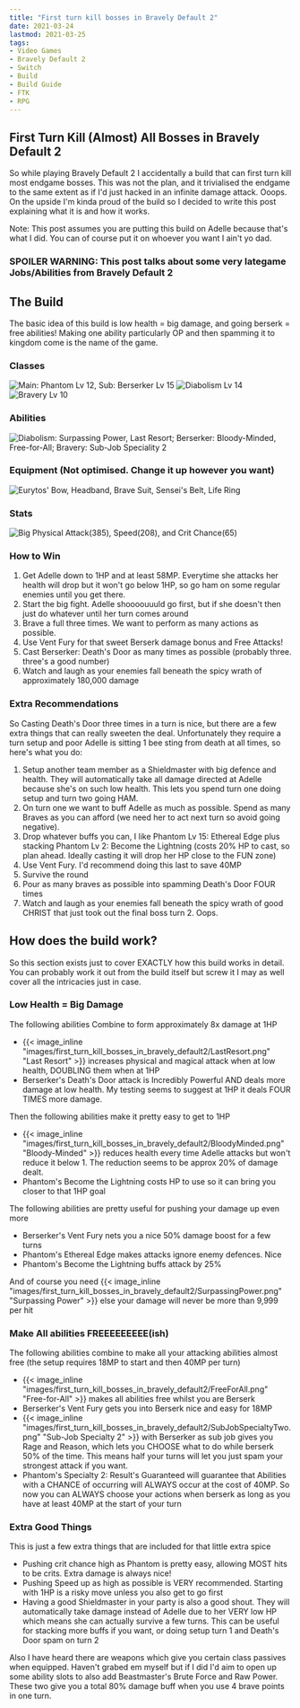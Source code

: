 ```yaml
---
title: "First turn kill bosses in Bravely Default 2"
date: 2021-03-24
lastmod: 2021-03-25
tags:
- Video Games
- Bravely Default 2
- Switch
- Build
- Build Guide
- FTK
- RPG
---
```

## First Turn Kill (Almost) All Bosses in Bravely Default 2

So while playing Bravely Default 2 I accidentally a build that can first turn kill most endgame bosses. This was not the plan, and it trivialised the endgame to the same extent as if I'd just hacked in an infinite damage attack. Ooops. On the upside I'm kinda proud of the build so I decided to write this post explaining what it is and how it works.

Note: This post assumes you are putting this build on Adelle because that's what I did. You can of course put it on whoever you want I ain't yo dad.

### SPOILER WARNING: This post talks about some very lategame Jobs/Abilities from Bravely Default 2

## The Build

The basic idea of this build is low health = big damage, and going berserk = free abilities! Making one ability particularly OP and then spamming it to kingdom come is the name of the game.

### Classes

![Main: Phantom Lv 12, Sub: Berserker Lv 15](images/first_turn_kill_bosses_in_bravely_default2/ActiveJobs.png)
![Diabolism Lv 14](images/first_turn_kill_bosses_in_bravely_default2/DiabolismJob.png)
![Bravery Lv 10](images/first_turn_kill_bosses_in_bravely_default2/BraveryJob.png)

### Abilities

![Diabolism: Surpassing Power, Last Resort; Berserker: Bloody-Minded, Free-for-All; Bravery: Sub-Job Speciality 2](images/first_turn_kill_bosses_in_bravely_default2/PassiveAbilities.png)

### Equipment (Not optimised. Change it up however you want)

![Eurytos' Bow, Headband, Brave Suit, Sensei's Belt, Life Ring](images/first_turn_kill_bosses_in_bravely_default2/Equipment.png)

### Stats

![Big Physical Attack(385), Speed(208), and Crit Chance(65)](images/first_turn_kill_bosses_in_bravely_default2/Stats.png)

### How to Win

1. Get Adelle down to 1HP and at least 58MP. Everytime she attacks her health will drop but it won't go below 1HP, so go ham on some regular enemies until you get there.
1. Start the big fight. Adelle shoooouuuld go first, but if she doesn't then just do whatever until her turn comes around
1. Brave a full three times. We want to perform as many actions as possible.
1. Use Vent Fury for that sweet Berserk damage bonus and Free Attacks!
1. Cast Berserker: Death's Door as many times as possible (probably three. three's a good number)
1. Watch and laugh as your enemies fall beneath the spicy wrath of approximately 180,000 damage

### Extra Recommendations

So Casting Death's Door three times in a turn is nice, but there are a few extra things that can really sweeten the deal. Unfortunately they require a turn setup and poor Adelle is sitting 1 bee sting from death at all times, so here's what you do:

1. Setup another team member as a Shieldmaster with big defence and health. They will automatically take all damage directed at Adelle because she's on such low health. This lets you spend turn one doing setup and turn two going HAM.
1. On turn one we want to buff Adelle as much as possible. Spend as many Braves as you can afford (we need her to act next turn so avoid going negative).
1. Drop whatever buffs you can, I like Phantom Lv 15: Ethereal Edge plus stacking Phantom Lv 2: Become the Lightning (costs 20% HP to cast, so plan ahead. Ideally casting it will drop her HP close to the FUN zone)
1. Use Vent Fury. I'd recommend doing this last to save 40MP
1. Survive the round
1. Pour as many braves as possible into spamming Death's Door FOUR times
1. Watch and laugh as your enemies fall beneath the spicy wrath of good CHRIST that just took out the final boss turn 2. Oops.

## How does the build work?

So this section exists just to cover EXACTLY how this build works in detail. You can probably work it out from the build itself but screw it I may as well cover all the intricacies just in case.

### Low Health = Big Damage

The following abilities Combine to form approximately 8x damage at 1HP

- {{< image_inline "images/first_turn_kill_bosses_in_bravely_default2/LastResort.png" "Last Resort" >}} increases physical and magical attack when at low health, DOUBLING them when at 1HP
- Berserker's Death's Door attack is Incredibly Powerful AND deals more damage at low health. My testing seems to suggest at 1HP it deals FOUR TIMES more damage.

Then the following abilities make it pretty easy to get to 1HP

- {{< image_inline "images/first_turn_kill_bosses_in_bravely_default2/BloodyMinded.png" "Bloody-Minded" >}} reduces health every time Adelle attacks but won't reduce it below 1. The reduction seems to be approx 20% of damage dealt.
- Phantom's Become the Lightning costs HP to use so it can bring you closer to that 1HP goal

The following abilities are pretty useful for pushing your damage up even more

- Berserker's Vent Fury nets you a nice 50% damage boost for a few turns
- Phantom's Ethereal Edge makes attacks ignore enemy defences. Nice
- Phantom's Become the Lightning buffs attack by 25%

And of course you need {{< image_inline "images/first_turn_kill_bosses_in_bravely_default2/SurpassingPower.png" "Surpassing Power" >}} else your damage will never be more than 9,999 per hit

### Make All abilities FREEEEEEEEE(ish)

The following abilities combine to make all your attacking abilities almost free (the setup requires 18MP to start and then 40MP per turn)

- {{< image_inline "images/first_turn_kill_bosses_in_bravely_default2/FreeForAll.png" "Free-for-All" >}} makes all abilities free whilst you are Berserk
- Berserker's Vent Fury gets you into Berserk nice and easy for 18MP
- {{< image_inline "images/first_turn_kill_bosses_in_bravely_default2/SubJobSpecialtyTwo.png" "Sub-Job Specialty 2" >}} with Berserker as sub job gives you Rage and Reason, which lets you CHOOSE what to do while berserk 50% of the time. This means half your turns will let you just spam your strongest attack if you want.
- Phantom's Specialty 2: Result's Guaranteed will guarantee that Abilities with a CHANCE of occurring will ALWAYS occur at the cost of 40MP. So now you can ALWAYS choose your actions when berserk as long as you have at least 40MP at the start of your turn

### Extra Good Things

This is just a few extra things that are included for that little extra spice

- Pushing crit chance high as Phantom is pretty easy, allowing MOST hits to be crits. Extra damage is always nice!
- Pushing Speed up as high as possible is VERY recommended. Starting with 1HP is a risky move unless you also get to go first
- Having a good Shieldmaster in your party is also a good shout. They will automatically take damage instead of Adelle due to her VERY low HP which means she can actually survive a few turns. This can be useful for stacking more buffs if you want, or doing setup turn 1 and Death's Door spam on turn 2

Also I have heard there are weapons which give you certain class passives when equipped. Haven't grabed em myself but if I did I'd aim to open up some ability slots to also add Beastmaster's Brute Force and Raw Power. These two give you a total 80% damage buff when you use 4 brave points in one turn.
